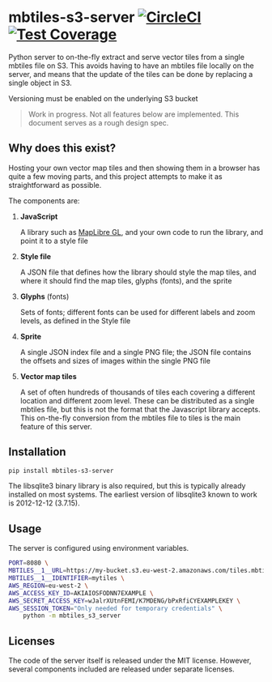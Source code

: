 # mbtiles-s3-server [![CircleCI](https://circleci.com/gh/uktrade/mbtiles-s3-server.svg?style=shield)](https://circleci.com/gh/uktrade/mbtiles-s3-server) [![Test Coverage](https://api.codeclimate.com/v1/badges/c261eb01bc9446278cd3/test_coverage)](https://codeclimate.com/github/uktrade/mbtiles-s3-server/test_coverage)


Python server to on-the-fly extract and serve vector tiles from a single mbtiles file on S3. This avoids having to have an mbtiles file locally on the server, and means that the update of the tiles can be done by replacing a single object in S3.

Versioning must be enabled on the underlying S3 bucket

> Work in progress. Not all features below are implemented. This document serves as a rough design spec.


## Why does this exist?

Hosting your own vector map tiles and then showing them in a browser has quite a few moving parts, and this project attempts to make it as straightforward as possible.

The components are:

1. **JavaScript**

   A library such as [MapLibre GL](https://github.com/maplibre/maplibre-gl-js), and your own code to run the library, and point it to a style file

2. **Style file**

   A JSON file that defines how the library should style the map tiles, and where it should find the map tiles, glyphs (fonts), and the sprite

3. **Glyphs** (fonts)

   Sets of fonts; different fonts can be used for different labels and zoom levels, as defined in the Style file

4. **Sprite**

   A single JSON index file and a single PNG file; the JSON file contains the offsets and sizes of images within the single PNG file

5. **Vector map tiles**

   A set of often hundreds of thousands of tiles each covering a different location and different zoom level. These can be distributed as a single mbtiles file, but this is not the format that the Javascript library accepts. This on-the-fly conversion from the mbtiles file to tiles is the main feature of this server.


## Installation

```bash
pip install mbtiles-s3-server
```

The libsqlite3 binary library is also required, but this is typically already installed on most systems. The earliest version of libsqlite3 known to work is 2012-12-12 (3.7.15).


## Usage

The server is configured using environment variables.

```bash
PORT=8080 \
MBTILES__1__URL=https://my-bucket.s3.eu-west-2.amazonaws.com/tiles.mbtiles \
MBTILES__1__IDENTIFIER=mytiles \
AWS_REGION=eu-west-2 \
AWS_ACCESS_KEY_ID=AKIAIOSFODNN7EXAMPLE \
AWS_SECRET_ACCESS_KEY=wJalrXUtnFEMI/K7MDENG/bPxRfiCYEXAMPLEKEY \
AWS_SESSION_TOKEN="Only needed for temporary credentials" \
    python -m mbtiles_s3_server
```

## Licenses

The code of the server itself is released under the MIT license. However, several components included are released under separate licenses.
